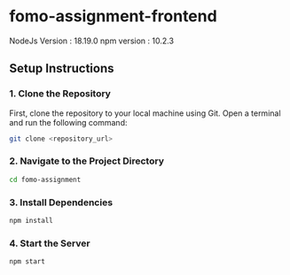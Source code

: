 # fomo-assignment-frontend

NodeJs Version : 18.19.0
npm version : 10.2.3

## Setup Instructions

### 1. Clone the Repository

First, clone the repository to your local machine using Git. Open a terminal and run the following command:

```bash
git clone <repository_url>
```

### 2. Navigate to the Project Directory

```bash
cd fomo-assignment
```

### 3. Install Dependencies

```bash
npm install
```

### 4. Start the Server

```bash
npm start
```
